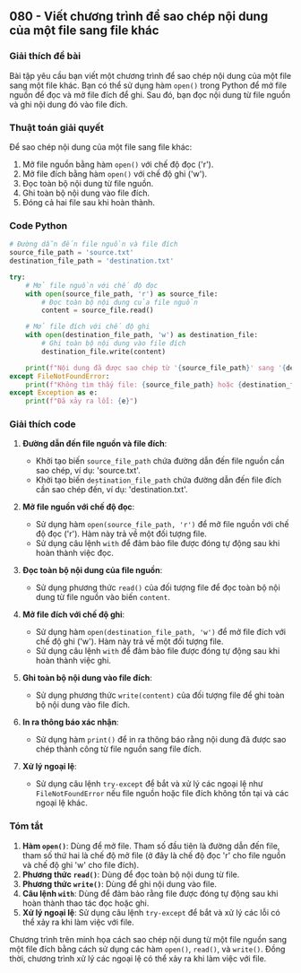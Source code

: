 ## 080 - Viết chương trình để sao chép nội dung của một file sang file khác

### Giải thích đề bài

Bài tập yêu cầu bạn viết một chương trình để sao chép nội dung của một file sang một file khác. Bạn có thể sử dụng hàm `open()` trong Python để mở file nguồn để đọc và mở file đích để ghi. Sau đó, bạn đọc nội dung từ file nguồn và ghi nội dung đó vào file đích.

### Thuật toán giải quyết

Để sao chép nội dung của một file sang file khác:

1. Mở file nguồn bằng hàm `open()` với chế độ đọc ('r').
2. Mở file đích bằng hàm `open()` với chế độ ghi ('w').
3. Đọc toàn bộ nội dung từ file nguồn.
4. Ghi toàn bộ nội dung vào file đích.
5. Đóng cả hai file sau khi hoàn thành.

### Code Python

```python
# Đường dẫn đến file nguồn và file đích
source_file_path = 'source.txt'
destination_file_path = 'destination.txt'

try:
    # Mở file nguồn với chế độ đọc
    with open(source_file_path, 'r') as source_file:
        # Đọc toàn bộ nội dung của file nguồn
        content = source_file.read()

    # Mở file đích với chế độ ghi
    with open(destination_file_path, 'w') as destination_file:
        # Ghi toàn bộ nội dung vào file đích
        destination_file.write(content)

    print(f"Nội dung đã được sao chép từ '{source_file_path}' sang '{destination_file_path}'.")
except FileNotFoundError:
    print(f"Không tìm thấy file: {source_file_path} hoặc {destination_file_path}")
except Exception as e:
    print(f"Đã xảy ra lỗi: {e}")
```

### Giải thích code

1. **Đường dẫn đến file nguồn và file đích**:

   - Khởi tạo biến `source_file_path` chứa đường dẫn đến file nguồn cần sao chép, ví dụ: 'source.txt'.
   - Khởi tạo biến `destination_file_path` chứa đường dẫn đến file đích cần sao chép đến, ví dụ: 'destination.txt'.

2. **Mở file nguồn với chế độ đọc**:

   - Sử dụng hàm `open(source_file_path, 'r')` để mở file nguồn với chế độ đọc ('r'). Hàm này trả về một đối tượng file.
   - Sử dụng câu lệnh `with` để đảm bảo file được đóng tự động sau khi hoàn thành việc đọc.

3. **Đọc toàn bộ nội dung của file nguồn**:

   - Sử dụng phương thức `read()` của đối tượng file để đọc toàn bộ nội dung từ file nguồn vào biến `content`.

4. **Mở file đích với chế độ ghi**:

   - Sử dụng hàm `open(destination_file_path, 'w')` để mở file đích với chế độ ghi ('w'). Hàm này trả về một đối tượng file.
   - Sử dụng câu lệnh `with` để đảm bảo file được đóng tự động sau khi hoàn thành việc ghi.

5. **Ghi toàn bộ nội dung vào file đích**:

   - Sử dụng phương thức `write(content)` của đối tượng file để ghi toàn bộ nội dung vào file đích.

6. **In ra thông báo xác nhận**:

   - Sử dụng hàm `print()` để in ra thông báo rằng nội dung đã được sao chép thành công từ file nguồn sang file đích.

7. **Xử lý ngoại lệ**:
   - Sử dụng câu lệnh `try-except` để bắt và xử lý các ngoại lệ như `FileNotFoundError` nếu file nguồn hoặc file đích không tồn tại và các ngoại lệ khác.

### Tóm tắt

1. **Hàm `open()`**: Dùng để mở file. Tham số đầu tiên là đường dẫn đến file, tham số thứ hai là chế độ mở file (ở đây là chế độ đọc 'r' cho file nguồn và chế độ ghi 'w' cho file đích).
2. **Phương thức `read()`**: Dùng để đọc toàn bộ nội dung từ file.
3. **Phương thức `write()`**: Dùng để ghi nội dung vào file.
4. **Câu lệnh `with`**: Dùng để đảm bảo rằng file được đóng tự động sau khi hoàn thành thao tác đọc hoặc ghi.
5. **Xử lý ngoại lệ**: Sử dụng câu lệnh `try-except` để bắt và xử lý các lỗi có thể xảy ra khi làm việc với file.

Chương trình trên minh họa cách sao chép nội dung từ một file nguồn sang một file đích bằng cách sử dụng các hàm `open()`, `read()`, và `write()`. Đồng thời, chương trình xử lý các ngoại lệ có thể xảy ra khi làm việc với file.

